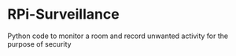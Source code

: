 # RPi-Surveillance
Python code to monitor a room and record unwanted activity for the purpose of security
